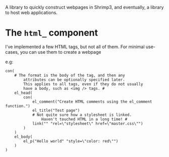 A library to quickly construct webpages in Shrimp3, and eventually, a library to host web applications.

# The `html_` component

I've implemented a few HTML tags, but not all of them. For minimal use-cases, you can use them to create a webpage

e.g:
```
con(
	# The format is the body of the tag, and then any
		attributes can be optionally specified later.
		This applies to all tags, even if they do not usually
		have a body, such as <img /> tags. #
	el_head(
		con(
			el_comment("Create HTML comments using the el_comment function.")
			el_title("Test page")
			# Not quite sure how a stylesheet is linked.
				Haven't touched HTML in a long time! #
			link("" "rel=\"stylesheet\" href=\"master.css\"")
		)
	)
	el_body(
		el_p("Hello world" "style=\"color: red\"")
	)
)
```